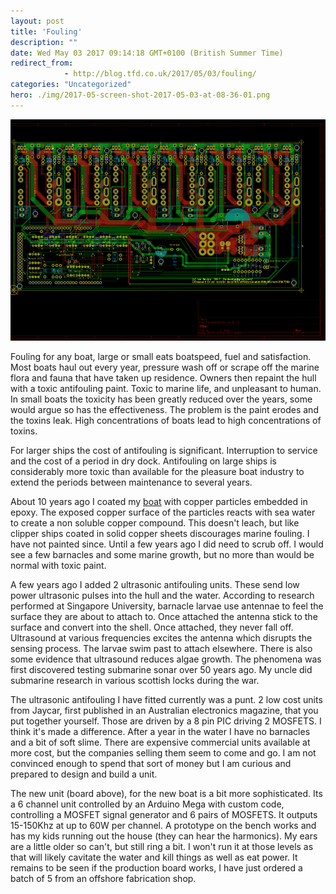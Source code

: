 ```yaml
---
layout: post
title: 'Fouling'
description: ""
date: Wed May 03 2017 09:14:18 GMT+0100 (British Summer Time)
redirect_from: 
            - http://blog.tfd.co.uk/2017/05/03/fouling/
categories: "Uncategorized"
hero: ./img/2017-05-screen-shot-2017-05-03-at-08-36-01.png
---
```

![Screen Shot 2017-05-03 at 08.36.01](/img/2017-05-screen-shot-2017-05-03-at-08-36-01.png)

Fouling for any boat, large or small eats boatspeed, fuel and satisfaction. Most boats haul out every year, pressure wash off or scrape off the marine flora and fauna that have taken up residence. Owners then repaint the hull with a toxic antifouling paint. Toxic to marine life, and unpleasant to human. In small boats the toxicity has been greatly reduced over the years, some would argue so has the effectiveness. The problem is the paint erodes and the toxins leak. High concentrations of boats lead to high concentrations of toxins.

For larger ships the cost of antifouling is significant. Interruption to service and the cost of a period in dry dock. Antifouling on large ships is considerably more toxic than available for the pleasure boat industry to extend the periods between maintenance to several years.

About 10 years ago I coated my [boat](https://hallbergrassy38forsale.wordpress.com/) with copper particles embedded in epoxy. The exposed copper surface of the particles reacts with sea water to create a non soluble copper compound. This doesn't leach, but like clipper ships coated in solid copper sheets discourages marine fouling. I have not painted since. Until a few years ago I did need to scrub off. I would see a few barnacles and some marine growth, but no more than would be normal with toxic paint.

A few years ago I added 2 ultrasonic antifouling units. These send low power ultrasonic pulses into the hull and the water. According to research performed at Singapore University, barnacle larvae use antennae to feel the surface they are about to attach to. Once attached the antenna stick to the surface and convert into the shell. Once attached, they never fall off. Ultrasound at various frequencies excites the antenna which disrupts the sensing process. The larvae swim past to attach elsewhere. There is also some evidence that ultrasound reduces algae growth. The phenomena was first discovered testing submarine sonar over 50 years ago. My uncle did submarine research in various scottish locks during the war.

The ultrasonic antifouling I have fitted currently was a punt. 2 low cost units from Jaycar, first published in an Australian electronics magazine, that you put together yourself. Those are driven by a 8 pin PIC driving 2 MOSFETS. I think it's made a difference. After a year in the water I have no barnacles and a bit of soft slime. There are expensive commercial units available at more cost, but the companies selling them seem to come and go. I am not convinced enough to spend that sort of money but I am curious and prepared to design and build a unit.

The new unit (board above), for the new boat is a bit more sophisticated. Its a 6 channel unit controlled by an Arduino Mega with custom code, controlling a MOSFET signal generator and 6 pairs of MOSFETS. It outputs 15-150Khz at up to 60W per channel. A prototype on the bench works and has my kids running out the house (they can hear the harmonics). My ears are a little older so can't, but still ring a bit. I won't run it at those levels as that will likely cavitate the water and kill things as well as eat power. It remains to be seen if the production board works, I have just ordered a batch of 5 from an offshore fabrication shop.
